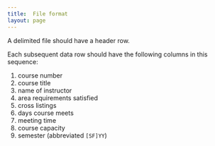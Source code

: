 ```yaml
---
title:  File format
layout: page
---
```



A delimited file should have a header row.

Each subsequent data row should have the following columns in this sequence:

1. course number
2. course title
3. name of instructor
4. area requirements satisfied
5. cross listings
6. days course meets
7. meeting time
8. course capacity
9. semester (abbreviated `[SF]YY`)
